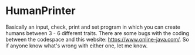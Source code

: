 # HumanPrinter
Basically an input, check, print and set program in which you can create humans between 3 - 6 different traits. There are some bugs with the coding between the codespace and this website: https://www.online-java.com/. So if anyone know what's wrong with either one, let me know.
